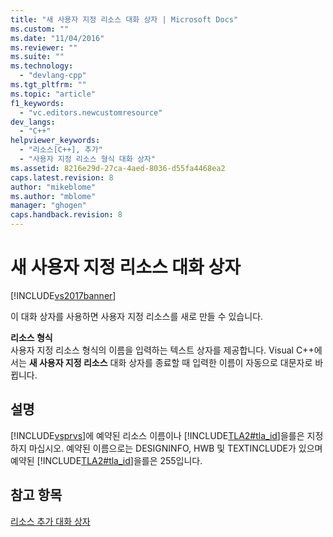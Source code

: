 ```yaml
---
title: "새 사용자 지정 리소스 대화 상자 | Microsoft Docs"
ms.custom: ""
ms.date: "11/04/2016"
ms.reviewer: ""
ms.suite: ""
ms.technology: 
  - "devlang-cpp"
ms.tgt_pltfrm: ""
ms.topic: "article"
f1_keywords: 
  - "vc.editors.newcustomresource"
dev_langs: 
  - "C++"
helpviewer_keywords: 
  - "리소스[C++], 추가"
  - "사용자 지정 리소스 형식 대화 상자"
ms.assetid: 8216e29d-27ca-4aed-8036-d55fa4468ea2
caps.latest.revision: 8
author: "mikeblome"
ms.author: "mblome"
manager: "ghogen"
caps.handback.revision: 8
---
```

# 새 사용자 지정 리소스 대화 상자
[!INCLUDE[vs2017banner](../assembler/inline/includes/vs2017banner.md)]

이 대화 상자를 사용하면 사용자 지정 리소스를 새로 만들 수 있습니다.  
  
 **리소스 형식**  
 사용자 지정 리소스 형식의 이름을 입력하는 텍스트 상자를 제공합니다.  Visual C\+\+에서는 **새 사용자 지정 리소스** 대화 상자를 종료할 때 입력한 이름이 자동으로 대문자로 바뀝니다.  
  
## 설명  
 [!INCLUDE[vsprvs](../assembler/masm/includes/vsprvs_md.md)]에 예약된 리소스 이름이나 [!INCLUDE[TLA2#tla_id](../windows/includes/tla2sharptla_id_md.md)]을를은 지정하지 마십시오.  예약된 이름으로는 DESIGNINFO, HWB 및 TEXTINCLUDE가 있으며 예약된 [!INCLUDE[TLA2#tla_id](../windows/includes/tla2sharptla_id_md.md)]을를은 255입니다.  
  
## 참고 항목  
 [리소스 추가 대화 상자](../windows/add-resource-dialog-box.md)